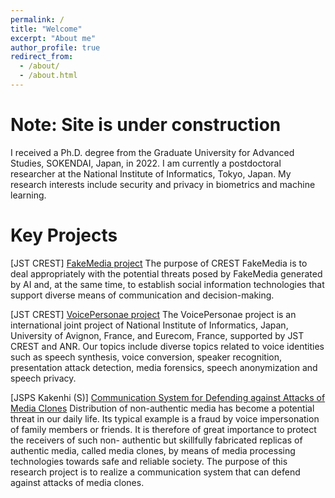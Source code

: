 ```yaml
---
permalink: /
title: "Welcome"
excerpt: "About me"
author_profile: true
redirect_from: 
  - /about/
  - /about.html
---
```


# Note: Site is under construction

I received a Ph.D. degree from the Graduate University for Advanced Studies, SOKENDAI, Japan, in 2022.
I am currently a postdoctoral researcher at the National Institute of Informatics, Tokyo, Japan.
My research interests include security and privacy in biometrics and machine learning.

# Key Projects


[JST CREST] [FakeMedia project](http://research.nii.ac.jp/~iechizen/crest-e.html)
The purpose of CREST FakeMedia is to deal appropriately with the potential threats posed by FakeMedia generated by AI and, at the same time, to establish social information technologies that support diverse means of communication and decision-making.


[JST CREST] [VoicePersonae project](https://www.researchgate.net/project/JST-ANR-VoicePersonae-project)
The VoicePersonae project is an international joint project of National Institute of Informatics, Japan, University of Avignon, France, and Eurecom, France, supported by JST CREST and ANR. Our topics include diverse topics related to voice identities such as speech synthesis, voice conversion, speaker recognition, presentation attack detection, media forensics, speech anonymization and speech privacy.

[JSPS Kakenhi (S)] [Communication System for Defending against Attacks of Media Clones](http://www2c.comm.eng.osaka-u.ac.jp/proj/mc/eindex.html)
Distribution of non-authentic media has become a potential threat in our daily life. Its typical example is a fraud by voice impersonation of family members or friends. It is therefore of great importance to protect the receivers of such non- authentic but skillfully fabricated replicas of authentic media, called media clones, by means of media processing technologies towards safe and reliable society. The purpose of this research project is to realize a communication system that can defend against attacks of media clones.
